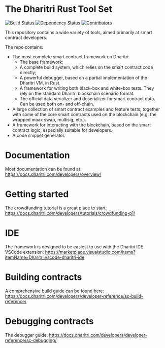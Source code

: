 # The Dharitri Rust Tool Set


[![Build Status](https://img.shields.io/github/actions/workflow/status/dharitri/dx-sdk-rs-prechecker/actions.yml?branch=master)](https://github.com/Battula-anil-app-could/dx-sdk-rs-prechecker/actions/workflows/actions.yml?query=branch%3Amaster) [![Dependency Status](https://deps.rs/repo/github/dharitri/dx-sdk-rs-prechecker/status.svg)](https://deps.rs/repo/github/dharitri/dx-sdk-rs-prechecker) [![Contributors](https://img.shields.io/github/contributors/dharitri/dx-sdk-rs-prechecker)](https://github.com/Battula-anil-app-could/dx-sdk-rs-prechecker/graphs/contributors)

This repository contains a wide variety of tools, aimed primarily at smart contract developers.

The repo contains:
- The most complete smart contract framework on Dharitri:
    - The base framework;
    - A complete build system, which relies on the smart contract code directly;
    - A powerful debugger, based on a partial implementation of the Dharitri VM, in Rust.
    - A framework for writing both black-box and white-box tests. They rely on the standard Dharitri blockchain scenario format.
    - The official data serializer and deserializer for smart contract data. Can be used both on- and off-chain.
- A large collection of smart contract examples and feature tests, together with some of the core smart contracts used on the blockchain (e.g. the wrapped moax swap, multisig, etc.).
- A framework for interacting with the blockchain, based on the smart contract logic, especially suitable for developers.
- A code snippet generator.

# Documentation

Most documentation can be found at https://docs.dharitri.com/developers/overview/

# Getting started

The crowdfunding tutorial is a great place to start: https://docs.dharitri.com/developers/tutorials/crowdfunding-p1/

# IDE

The framework is designed to be easiest to use with the Dharitri IDE VSCode extension: https://marketplace.visualstudio.com/items?itemName=Dharitri.vscode-dharitri-ide

# Building contracts

A comprehensive build guide can be found here: https://docs.dharitri.com/developers/developer-reference/sc-build-reference/

# Debugging contracts

The debugger guide: https://docs.dharitri.com/developers/developer-reference/sc-debugging/
